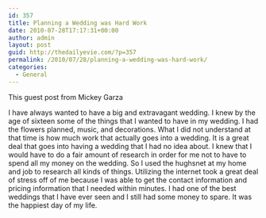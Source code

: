 ```yaml
---
id: 357
title: Planning a Wedding was Hard Work
date: 2010-07-28T17:17:31+00:00
author: admin
layout: post
guid: http://thedailyevie.com/?p=357
permalink: /2010/07/28/planning-a-wedding-was-hard-work/
categories:
  - General
---
```

This guest post from Mickey Garza

I have always wanted to have a big and extravagant wedding. I knew by the age of sixteen some of the things that I wanted to have in my wedding. I had the flowers planned, music, and decorations. What I did not understand at that time is how much work that actually goes into a wedding. It is a great deal that goes into having a wedding that I had no idea about. I knew that I would have to do a fair amount of research in order for me not to have to spend all my money on the wedding. So I used the hughsnet at my home and job to research all kinds of things. Utilizing the internet took a great deal of stress off of me because I was able to get the contact information and pricing information that I needed within minutes. I had one of the best weddings that I have ever seen and I still had some money to spare. It was the happiest day of my life.